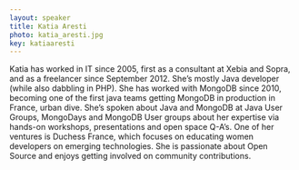 ```yaml
---
layout: speaker
title: Katia Aresti
photo: katia_aresti.jpg
key: katiaaresti
---
```


Katia has worked in IT since 2005, first as a consultant at Xebia and Sopra, and as a freelancer since September 2012. She’s mostly Java developer (while also dabbling in PHP). She has worked with MongoDB since 2010, becoming one of the first java teams getting MongoDB in production in France, urban dive. She’s spoken about Java and MongoDB at Java User Groups, MongoDays and MongoDB User groups about her expertise via hands-on workshops, presentations and open space Q-A’s. One of her ventures is Duchess France, which focuses on educating women developers on emerging technologies. She is passionate about Open Source and enjoys getting involved on community contributions.